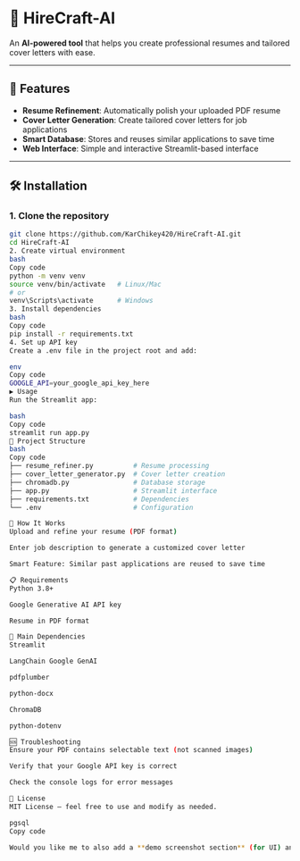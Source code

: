 # 📄 HireCraft-AI

An **AI-powered tool** that helps you create professional resumes and tailored cover letters with ease.

---

## 🚀 Features
- **Resume Refinement**: Automatically polish your uploaded PDF resume  
- **Cover Letter Generation**: Create tailored cover letters for job applications  
- **Smart Database**: Stores and reuses similar applications to save time  
- **Web Interface**: Simple and interactive Streamlit-based interface  

---

## 🛠️ Installation

### 1. Clone the repository
```bash
git clone https://github.com/KarChikey420/HireCraft-AI.git
cd HireCraft-AI
2. Create virtual environment
bash
Copy code
python -m venv venv
source venv/bin/activate   # Linux/Mac
# or
venv\Scripts\activate      # Windows
3. Install dependencies
bash
Copy code
pip install -r requirements.txt
4. Set up API key
Create a .env file in the project root and add:

env
Copy code
GOOGLE_API=your_google_api_key_here
▶️ Usage
Run the Streamlit app:

bash
Copy code
streamlit run app.py
📁 Project Structure
bash
Copy code
├── resume_refiner.py          # Resume processing
├── cover_letter_generator.py  # Cover letter creation
├── chromadb.py                # Database storage
├── app.py                     # Streamlit interface
├── requirements.txt           # Dependencies
└── .env                       # Configuration

🎯 How It Works
Upload and refine your resume (PDF format)

Enter job description to generate a customized cover letter

Smart Feature: Similar past applications are reused to save time

📋 Requirements
Python 3.8+

Google Generative AI API key

Resume in PDF format

🔧 Main Dependencies
Streamlit

LangChain Google GenAI

pdfplumber

python-docx

ChromaDB

python-dotenv

🆘 Troubleshooting
Ensure your PDF contains selectable text (not scanned images)

Verify that your Google API key is correct

Check the console logs for error messages

📜 License
MIT License – feel free to use and modify as needed.

pgsql
Copy code

Would you like me to also add a **demo screenshot section** (for UI) and **example commands/ou